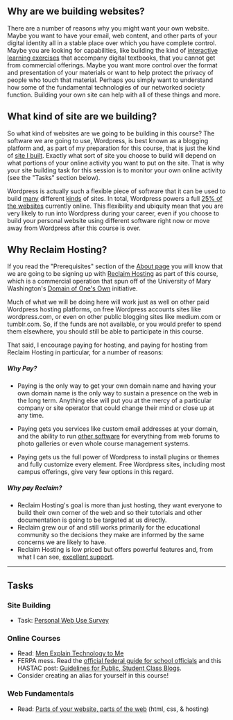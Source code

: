 ## Why are we building websites?

There are a number of reasons why you might want your own website. Maybe you want to have your email, web content, and other parts of your digital identity all in a stable place over which you have complete control. Maybe you are looking for capabilities, like building the kind of [interactive learning exercises](http://edtechgarden.org/2016/01/06/self-publishing-some-h5p-tests/) that accompany digital textbooks, that you cannot get from commercial offerings. Maybe you want more control over the format and presentation of your materials or want to help protect the privacy of people who touch that material. Perhaps you simply want to understand how some of the fundamental technologies of our networked society function. Building your own site can help with all of these things and more. 

## What kind of site are we building? 

So what kind of websites are we going to be building in this course? The software we are going to use, Wordpress, is best known as a blogging platform and, as part of my preparation for this course, that is just the kind of [site I built](http://edtechgarden.org). Exactly what sort of site you choose to build will depend on what portions of your online activity you want to put on the site. That is why your site building task for this session is to monitor your own online activity (see the "Tasks" section below). 

Wordpress is actually such a flexible piece of software that it can be used to build [many](http://www.jhornig.at/) different [kinds](http://solopracticeuniversity.com/) of sites. In total, Wordpress powers a full [25% of the websites](http://venturebeat.com/2015/11/08/wordpress-now-powers-25-of-the-web/) currently online. This flexibility and ubiquity mean that you are very likely to run into Wordpress during your career, even if you choose to build your personal website using different software right now or move away from Wordpress after this course is over.  

## Why Reclaim Hosting?

If you read the "Prerequisites" section of the [About page](../README.md) you will know that we are going to be signing up with [Reclaim Hosting](https://reclaimhosting.com/) as part of this course, which is a commercial operation that spun off of the University of Mary Washington's [Domain of One's Own](http://umw.domains/) initiative. 

Much of what we will be doing here will work just as well on other paid Wordpress hosting platforms,  on free Wordpress accounts sites like wordpress.com, or even on other public blogging sites like medium.com or tumblr.com. So, if the funds are not available, or you would prefer to spend them elsewhere, you should still be able to participate in this course. 

That said, I encourage paying for hosting, and paying for hosting from Reclaim Hosting in particular, for a number of reasons: 

##### Why Pay?

* Paying is the only way to get your own domain name and having your own domain name is the only way to sustain a presence on the web in the long term. Anything else will put you at the mercy of a particular company or site operator that could change their mind or close up at any time. 

* Paying gets you services like custom email addresses at your domain, and the ability to run [other software](http://installatron.com/apps) for everything from web forums to photo galleries or even whole course management systems.

* Paying gets us the full power of Wordpress to install plugins or themes and fully customize every element. Free Wordpress sites, including most campus offerings, give very few options in this regard.

##### Why pay Reclaim?

* Reclaim Hosting's goal is more than just hosting, they want everyone to build their own corner of the web and so their tutorials and other documentation is going to be targeted at us directly.
* Reclaim grew our of and still works primarily for the educational community so the decisions they make are informed by the same concerns we are likely to have. 
* Reclaim Hosting is low priced but offers powerful features and, from what I can see, [excellent support](http://bavatuesdays.com/reclaim-growth-with-support/).

-------

## Tasks

### Site Building

* Task: [Personal Web Use Survey](./websurvey.md)

### Online Courses

* Read: [Men Explain Technology to Me](http://hackeducation.com/2014/11/18/gender-and-ed-tech/)
* FERPA mess. Read the [official federal guide for school officials](http://familypolicy.ed.gov/ferpa-school-officials?src=ferpa-p) and this HASTAC post: [Guidelines for Public, Student Class Blogs](https://www.hastac.org/blogs/superadmin/2012/11/30/guidelines-public-student-class-blogs-ethics-legalities-ferpa-and-more).
* Consider creating an alias for yourself in this course!


### Web Fundamentals

* Read: [Parts of your website, parts of the web](./webparts.md) (html, css, &amp; hosting)
